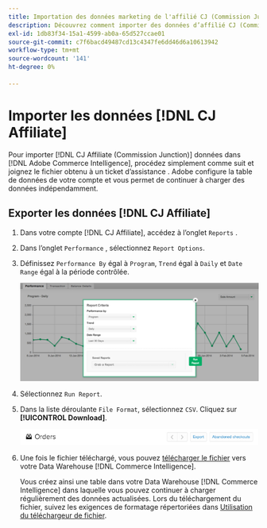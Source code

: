 ```yaml
---
title: Importation des données marketing de l'affilié CJ (Commission Junction)
description: Découvrez comment importer des données d’affilié CJ (Commission Junction) dans  [!DNL Commerce Intelligence].L Commerce Intelligence].
exl-id: 1db83f34-15a1-4599-ab0a-65d527ccae01
source-git-commit: c7f6bacd49487cd13c4347fe6dd46d6a10613942
workflow-type: tm+mt
source-wordcount: '141'
ht-degree: 0%

---
```


# Importer les données [!DNL CJ Affiliate]

Pour importer [!DNL CJ Affiliate (Commission Junction)] données dans [!DNL Adobe Commerce Intelligence], procédez simplement comme suit et joignez le fichier obtenu à un ticket d’assistance [](https://experienceleague.adobe.com/docs/commerce-knowledge-base/kb/troubleshooting/miscellaneous/mbi-service-policies.html). Adobe configure la table de données de votre compte et vous permet de continuer à charger des données indépendamment.

## Exporter les données [!DNL CJ Affiliate]

1. Dans votre compte [!DNL CJ Affiliate], accédez à l’onglet `Reports` .

1. Dans l’onglet `Performance` , sélectionnez `Report Options`.

1. Définissez `Performance By` égal à `Program`, `Trend` égal à `Daily` et `Date Range` égal à la période contrôlée.

   ![export-cj-affiliate-data](../../../assets/export-cj-affiliate-data-1.png)<!--{:.zoom}-->

1. Sélectionnez `Run Report`.

1. Dans la liste déroulante `File Format`, sélectionnez `CSV`.  Cliquez sur **[!UICONTROL Download]**.

   ![exporter les données d&#39;affiliation cj](../../../assets/export-an-individual-order-2.jpg)<!--{:.zoom}-->

1. Une fois le fichier téléchargé, vous pouvez [télécharger le fichier](../connecting-data/using-file-uploader.md) vers votre Data Warehouse [!DNL Commerce Intelligence].

   Vous créez ainsi une table dans votre Data Warehouse [!DNL Commerce Intelligence] dans laquelle vous pouvez continuer à charger régulièrement des données actualisées. Lors du téléchargement du fichier, suivez les exigences de formatage répertoriées dans [Utilisation du téléchargeur de fichier](../connecting-data/using-file-uploader.md).
